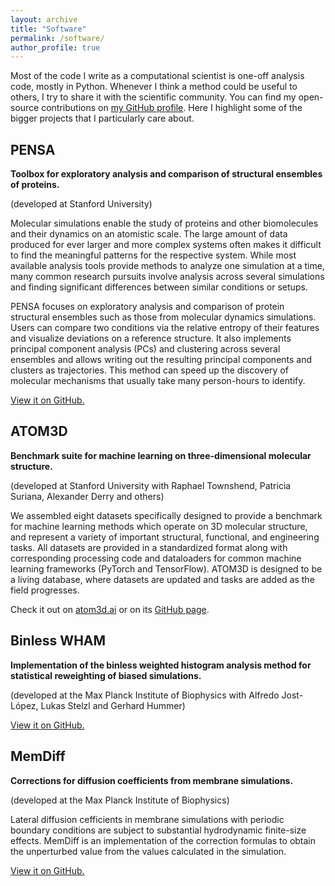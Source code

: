 ```yaml
---
layout: archive
title: "Software"
permalink: /software/
author_profile: true
---
```


Most of the code I write as a computational scientist is one-off analysis code, mostly in Python. Whenever I think a method could be useful to others, I try to share it with the scientific community.
You can find my open-source contributions on <a href="https://github.com/martinvoegele">my GitHub profile</a>.
Here I highlight some of the bigger projects that I particularly care about.


## PENSA
**Toolbox for exploratory analysis and comparison of structural ensembles of proteins.**

(developed at Stanford University)

Molecular simulations enable the study of proteins and other biomolecules and their dynamics on an atomistic scale. The large amount of data produced for ever larger and more complex systems often makes it difficult to find the meaningful patterns for the respective system. While most available analysis tools provide methods to analyze one simulation at a time, many common research pursuits involve analysis across several simulations and finding significant differences between similar conditions or setups.

PENSA focuses on exploratory analysis and comparison of protein structural ensembles such as those from molecular dynamics simulations. Users can compare two conditions via the relative entropy of their features and visualize deviations on a reference structure. It also implements principal component analysis (PCs) and clustering across several ensembles and allows writing out the resulting principal components and clusters as trajectories. 
This method can speed up the discovery of molecular mechanisms that usually take many person-hours to identify.

<a href="https://github.com/drorlab/pensa">View it on GitHub.</a>


## ATOM3D 
**Benchmark suite for machine learning on three-dimensional molecular structure.**

(developed at Stanford University with Raphael Townshend, Patricia Suriana, Alexander Derry and others)

We assembled eight datasets specifically designed to provide a benchmark for machine learning methods which operate on 3D molecular structure, and represent a variety of important structural, functional, and engineering tasks. All datasets are provided in a standardized format along with corresponding processing code and dataloaders for common machine learning frameworks (PyTorch and TensorFlow). ATOM3D is designed to be a living database, where datasets are updated and tasks are added as the field progresses.

Check it out on <a href="https://www.atom3d.ai/">atom3d.ai</a> or on its <a href="https://github.com/drorlab/atom3d">GitHub page</a>.


## Binless WHAM
**Implementation of the binless weighted histogram analysis method for statistical reweighting of biased simulations.**

(developed at the Max Planck Institute of Biophysics with Alfredo Jost-López, Lukas Stelzl and Gerhard Hummer)

<a href="https://github.com/bio-phys/binless-wham">View it on GitHub.</a>


## MemDiff
**Corrections for diffusion coefficients from membrane simulations.**

(developed at the Max Planck Institute of Biophysics)

Lateral diffusion cefficients in membrane simulations with periodic boundary conditions are subject to substantial hydrodynamic finite-size effects. MemDiff is an  implementation of the correction formulas to obtain the unperturbed value from the values calculated in the simulation.

<a href="https://github.com/bio-phys/memdiff">View it on GitHub.</a>
